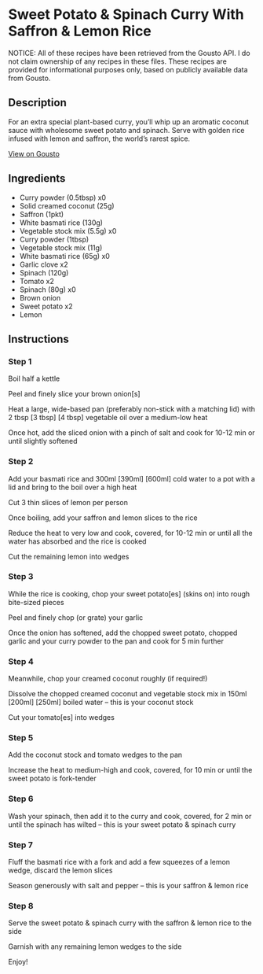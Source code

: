 # Sweet Potato & Spinach Curry With Saffron & Lemon Rice

NOTICE: All of these recipes have been retrieved from the Gousto API. I do not claim ownership of any recipes in these files. These recipes are provided for informational purposes only, based on publicly available data from Gousto.

## Description

For an extra special plant-based curry, you’ll whip up an aromatic coconut sauce with wholesome sweet potato and spinach. Serve with golden rice infused with lemon and saffron, the world’s rarest spice.

[View on Gousto](https://www.gousto.co.uk/recipes/cookbook/sweet-potato-spinach-curry-with-lemony-rice)

## Ingredients

- Curry powder (0.5tbsp) x0
- Solid creamed coconut (25g)
- Saffron (1pkt)
- White basmati rice (130g)
- Vegetable stock mix (5.5g) x0
- Curry powder (1tbsp)
- Vegetable stock mix (11g)
- White basmati rice (65g) x0
- Garlic clove x2
- Spinach (120g)
- Tomato x2
- Spinach (80g) x0
- Brown onion
- Sweet potato x2
- Lemon

## Instructions


### Step 1

Boil half a kettle

Peel and finely slice your brown onion[s]

Heat a large, wide-based pan (preferably non-stick with a matching lid) with 2 tbsp <span class="text-purple">[3 tbsp]</span> <span class="text-danger">[4 tbsp]</span> vegetable oil over a medium-low heat

Once hot, add the sliced onion with a pinch of salt and cook for 10-12 min or until slightly softened


### Step 2

Add your basmati rice and 300ml <span class="text-purple">[390ml]</span> <span class="text-danger">[600ml]</span> cold water to a pot with a lid and bring to the boil over a high heat

Cut 3 thin slices of lemon per person

Once boiling, add your saffron and lemon slices to the rice

Reduce the heat to very low and cook, covered, for 10-12 min or until all the water has absorbed and the rice is cooked

Cut the remaining lemon into wedges


### Step 3

While the rice is cooking, chop your sweet potato[es] (skins on) into rough bite-sized pieces

Peel and finely chop (or grate) your garlic

Once the onion has softened, add the chopped sweet potato, chopped garlic and your curry powder to the pan and cook for 5 min further


### Step 4

Meanwhile, chop your creamed coconut roughly (if required!)

Dissolve the chopped creamed coconut and vegetable stock mix in 150ml <span class="text-purple">[200ml]</span> <span class="text-danger">[250ml]</span> boiled water – this is your coconut stock

Cut your tomato[es] into wedges


### Step 5

Add the coconut stock and tomato wedges to the pan

Increase the heat to medium-high and cook, covered, for 10 min or until the sweet potato is fork-tender


### Step 6

Wash your spinach, then add it to the curry and cook, covered, for 2 min or until the spinach has wilted – this is your sweet potato & spinach curry


### Step 7

Fluff the basmati rice with a fork and add a few squeezes of a lemon wedge, discard the lemon slices

Season generously with salt and pepper – this is your saffron & lemon rice

### Step 8

Serve the sweet potato & spinach curry with the saffron & lemon rice to the side

Garnish with any remaining lemon wedges to the side

Enjoy!

